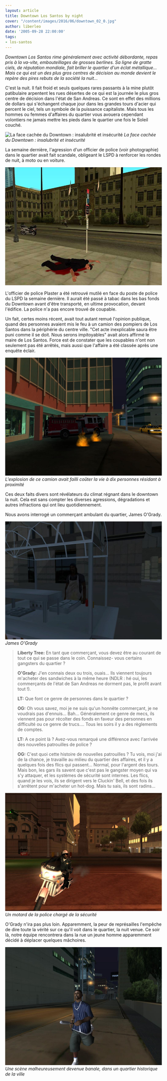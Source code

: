 ```yaml
---
layout: article
title: Downtown Los Santos by night
cover: "/content/images/2016/06/downtown_02_0.jpg"
author: liberleo
date: '2005-09-28 22:00:00'
tags:
- los-santos
---
```


_Downtown Los Santos rime généralement avec activité débordante, repas pris à la va-vite, embouteillages de grosses berlines. Sa ligne de gratte ciels, de réputation mondiale, fait briller le quartier d'un éclat métallique... Mais ce qui est un des plus gros centres de décision au monde devient le repère des pires rebuts de la société la nuit..._

C'est la nuit. Il fait froid et seuls quelques rares passants à la mine plutôt patibulaire arpentent les rues désertes de ce qui est la journée le plus gros centre de décision dans l'état de San Andreas. Ce sont en effet des millions de dollars qui s'échangent chaque jour dans les grandes tours d'acier qui percent le ciel, tels un symbole de la puissance capitaliste. Mais tous les hommes ou femmes d'affaires du quartier vous avouera cependant volontiers ne jamais mettre les pieds dans le quartier une fois le Soleil couché.

![La face cachée du Downtown : insalubrité et insécurité](/content/images/2005/01/downtown_01_0.jpg)
_La face cachée du Downtown : insalubrité et insécurité_

La semaine dernière, l'agression d'un officier de police (voir photographie) dans le quartier avait fait scandale, obligeant le LSPD à renforcer les rondes de nuit, à moto ou en voiture.

![](/content/images/2005/01/Photo_choc_01.jpg)

L'officier de police Plaster a été retrouvé mutilé en face du poste de police du LSPD la semaine dernière. Il aurait été passé à tabac dans les bas fonds du Downtown avant d'être transporté, en ultime provocation, devant l'édifice. La police n'a pas encore trouvé de coupable.

Un fait, certes moins récent, avait tout autant remué l'opinion publique, quand des personnes avaient mis le feu à un camion des pompiers de Los Santos dans la périphérie du centre ville. "Cet acte inexplicable saura être puni comme il se doit. Nous serons impitoyables" avait alors affirmé le maire de Los Santos. Force est de constater que les coupables n'ont non seulement pas été arrêtés, mais aussi que l'affaire a été classée après une enquête éclair.

![L'explosion de ce camion avait failli coûter la vie à dix personnes résidant à proximité](/content/images/2005/01/firefighter_01.jpg)
_L'explosion de ce camion avait failli coûter la vie à dix personnes résidant à proximité_

Ces deux faits divers sont révélateurs du climat régnant dans le downtown la nuit. Cela est sans compter les diverses agressions, dégradations et autres infractions qui ont lieu quotidiennement.

Nous avons interrogé un commerçant ambulant du quartier, James O'Grady.

![James O'Grady](/content/images/2005/01/Passant_07.jpg)
_James O'Grady_

> **Liberty Tree:** En tant que commerçant, vous devez être au courant de tout ce qui se passe dans le coin. Connaissez- vous certains gangsters du quartier ?
> 
> **O'Grady:** J'en connais deux ou trois, ouais... Ils viennent toujours m'acheter des sandwiches à la même heure (NDLR : hé oui, les commerçants de l'état de San Andreas ne dorment pas, le profit avant tout !).
> 
> **LT:** Que font ce genre de personnes dans le quartier ?
> 
> **OG:** Oh vous savez, moi je ne suis qu'un honnête commerçant, je ne voudrais pas d'ennuis... Bah... Généralement ce genre de mecs, ils viennent pas pour récolter des fonds en faveur des personnes en difficulté ou ce genre de trucs.... Tous les soirs il y a des règlements de comptes.
> 
> **LT:** A ce point là ? Avez-vous remarqué une différence avec l'arrivée des nouvelles patrouilles de police ?
> 
> **OG:** C'est quoi cette histoire de nouvelles patrouilles ? Tu vois, moi j'ai de la chance, je travaille au milieu du quartier des affaires, et il y a quelques fois des flics qui passent... Normal, pour l'argent des tours. Mais bon, les gars ils savent que c'est pas le gangster moyen qui va s'y attaquer, et les systèmes de sécurité sont internes. Les flics, quand je les vois, ils se dirigent vers le Cluckin' Bell, et des fois ils s'arrêtent pour m'acheter un hot-dog. Mais tu sais, ils sont radins...

![Un motard de la police chargé de la sécurité](/content/images/2005/01/un_%20flic02.jpg)
_Un motard de la police chargé de la sécurité_

O'Grady n'ira pas plus loin. Apparemment, la peur de représailles l'empêche de dire toute la vérité sur ce qu'il voit dans le quartier, la nuit venue. Ce soir là, notre équipe rencontrera dans la rue un jeune homme apparemment décidé à déplacer quelques mâchoires.

![Une scène malheureusement devenue banale, dans un quartier historique de la ville](/content/images/2005/01/Gangsta02.jpg)
_Une scène malheureusement devenue banale, dans un quartier historique de la ville_